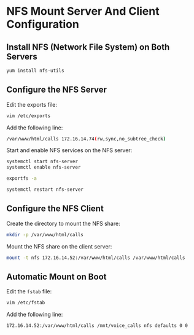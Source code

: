 # NFS Mount Server And Client Configuration

## Install NFS (Network File System) on Both Servers

```bash
yum install nfs-utils
```

## Configure the NFS Server

Edit the exports file:

```bash
vim /etc/exports
```

Add the following line:

```bash
/var/www/html/calls 172.16.14.74(rw,sync,no_subtree_check)
```

Start and enable NFS services on the NFS server:

```bash
systemctl start nfs-server
systemctl enable nfs-server

exportfs -a

systemctl restart nfs-server
```

## Configure the NFS Client

Create the directory to mount the NFS share:

```bash
mkdir -p /var/www/html/calls
```

Mount the NFS share on the client server:

```bash
mount -t nfs 172.16.14.52:/var/www/html/calls /var/www/html/calls
```

## Automatic Mount on Boot

Edit the `fstab` file:

```bash
vim /etc/fstab
```

Add the following line:

```bash
172.16.14.52:/var/www/html/calls /mnt/voice_calls nfs defaults 0 0
